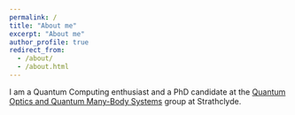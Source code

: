 ```yaml
---
permalink: /
title: "About me"
excerpt: "About me"
author_profile: true
redirect_from: 
  - /about/
  - /about.html
---
```


I am a Quantum Computing enthusiast and a PhD candidate at the [Quantum Optics and Quantum Many-Body Systems](https://qoqms.phys.strath.ac.uk/) group at Strathclyde.

